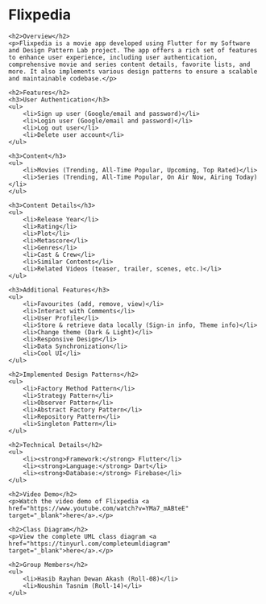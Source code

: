 <h1>Flixpedia</h1>

    <h2>Overview</h2>
    <p>Flixpedia is a movie app developed using Flutter for my Software and Design Pattern Lab project. The app offers a rich set of features to enhance user experience, including user authentication, comprehensive movie and series content details, favorite lists, and more. It also implements various design patterns to ensure a scalable and maintainable codebase.</p>

    <h2>Features</h2>
    <h3>User Authentication</h3>
    <ul>
        <li>Sign up user (Google/email and password)</li>
        <li>Login user (Google/email and password)</li>
        <li>Log out user</li>
        <li>Delete user account</li>
    </ul>

    <h3>Content</h3>
    <ul>
        <li>Movies (Trending, All-Time Popular, Upcoming, Top Rated)</li>
        <li>Series (Trending, All-Time Popular, On Air Now, Airing Today)</li>
    </ul>

    <h3>Content Details</h3>
    <ul>
        <li>Release Year</li>
        <li>Rating</li>
        <li>Plot</li>
        <li>Metascore</li>
        <li>Genres</li>
        <li>Cast & Crew</li>
        <li>Similar Contents</li>
        <li>Related Videos (teaser, trailer, scenes, etc.)</li>
    </ul>

    <h3>Additional Features</h3>
    <ul>
        <li>Favourites (add, remove, view)</li>
        <li>Interact with Comments</li>
        <li>User Profile</li>
        <li>Store & retrieve data locally (Sign-in info, Theme info)</li>
        <li>Change theme (Dark & Light)</li>
        <li>Responsive Design</li>
        <li>Data Synchronization</li>
        <li>Cool UI</li>
    </ul>

    <h2>Implemented Design Patterns</h2>
    <ul>
        <li>Factory Method Pattern</li>
        <li>Strategy Pattern</li>
        <li>Observer Pattern</li>
        <li>Abstract Factory Pattern</li>
        <li>Repository Pattern</li>
        <li>Singleton Pattern</li>
    </ul>

    <h2>Technical Details</h2>
    <ul>
        <li><strong>Framework:</strong> Flutter</li>
        <li><strong>Language:</strong> Dart</li>
        <li><strong>Database:</strong> Firebase</li>
    </ul>

    <h2>Video Demo</h2>
    <p>Watch the video demo of Flixpedia <a href="https://www.youtube.com/watch?v=YMa7_mABteE" target="_blank">here</a>.</p>

    <h2>Class Diagram</h2>
    <p>View the complete UML class diagram <a href="https://tinyurl.com/completeumldiagram" target="_blank">here</a>.</p>

    <h2>Group Members</h2>
    <ul>
        <li>Hasib Rayhan Dewan Akash (Roll-08)</li>
        <li>Noushin Tasnim (Roll-14)</li>
    </ul>
